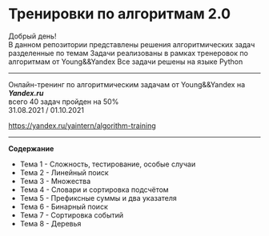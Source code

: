 # Тренировки по алгоритмам 2.0  

  
Добрый день!  
В данном репозитории представлены решения алгоритмических задач разделенные по темам
Задачи реализованы в рамках тренеровок по алгоритмам от Young&&Yandex
Все задачи решены на языке Python

---
  
Онлайн-тренинг по алгоритмическим задачам от Young&&Yandex на ***Yandex.ru***  
всего 40 задач
пройден на 50%  
31.08.2021 / 01.10.2021  
  
https://yandex.ru/yaintern/algorithm-training
  
---
  
**Содержание**  
 - Тема 1 - Сложность, тестирование, особые случаи
 - Тема 2 - Линейный поиск
 - Тема 3 - Множества
 - Тема 4 - Словари и сортировка подсчётом
 - Тема 5 - Префиксные суммы и два указателя
 - Тема 6 - Бинарный поиск 
 - Тема 7 - Сортировка событий
 - Тема 8 - Деревья
